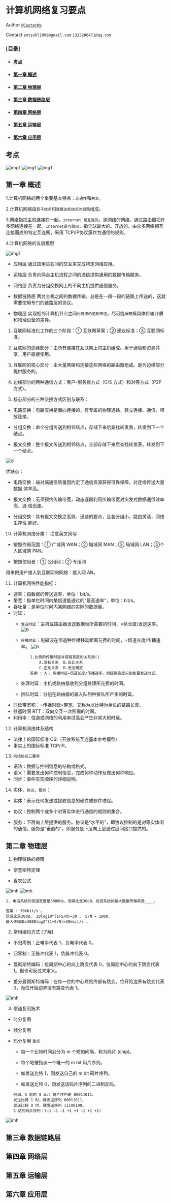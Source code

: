 # 计算机网络复习要点

Author [`@CasterWx`](https://github.com/CasterWx)

Contact `antzuhl1998@gmail.com` `1325200471@qq.com`

### [目录]

* #### [考点](#ch00)
* #### [第一章 概述](#ch01)
* #### [第二章 物理层](#ch02)
* #### [第三章 数据链路层](#ch03)
* #### [第四章 网络层](#ch04)
* #### [第五章 运输层](#ch05)
* #### [第六章 应用层](#ch06)

## <span id="ch00">考点</span>

![img1](img/1.jpg)
![img1](img/2.jpg)
![img1](img/3.jpg)

## <span id="ch01">第一章 概述</span>

1.计算机网络的两个重要基本特点：`连通性`和`共享`。

2.计算机网络由`若干结点`和`连接这些结点的链路`组成。

3.网络指把主机连接在一起。`internet 是互连网`，是网络的网络，通过路由器把许多网络连接在一起。`Internet是互联网`，指全球最大的、开放的、由众多网络相互连接而成的特定互连网，采用 TCP/IP协议簇作为通信的规则。

4.计算机网络的五层模型

![img1](img/4.png)

* 应用层 通过应用进程间的交互来完成特定网络应用。

* 运输层 负责向两台主机进程之间的通信提供通用的数据传输服务。

* 网络层 负责为分组交换网上的不同主机提供通信服务。

* 数据链路层 两台主机之间的数据传输，总是在一段一段的链路上传送的，这就需要使用专门的链路层的协议。

* 物理层 实现相邻计算机节点之间`比特流的透明传送`，尽可能`屏蔽`掉具体传输介质和物理设备的差异。

1. 互联网标准化工作的三个阶段：① 互联网草案；② 建议标准；③ 互联网标准。

2. 互联网的边缘部分：由所有连接在互联网上的主机组成。用于通信和资源共享，用户直接使用。

3. 互联网的核心部分：由大量网络和连接这些网络的路由器组成。是为边缘部分提供服务的。

4. 边缘部分的两种通信方式：客户-服务器方式（C/S 方式）和对等方式（P2P 方式）。

5. 核心部分的三种交换方式区别与联系：

* 电路交换：电路交换是面向连接的，有专属的物理通路，建立连接、通信、释放连接。

* 分组交换：单个分组传送到相邻结点，存储下来后查找转发表，转发到下一个结点。

* 报文交换：整个报文传送到相邻结点，全部存储下来后查找转发表，转发到下一个结点。

![d](img/5.png)

优缺点：

* 电路交换：端对端通信质量因约定了通信资源获得可靠保障，对连续传送大量数据
效率高。

* 报文交换：无须预约传输带宽，动态逐段利用传输带宽对突发式数据通信效率高，通
信迅速。

* 分组交换：具有报文交换之高效、迅速的要点，且各分组小，路由灵活，网络生存性
能好。

10. 计算机网络分类： 注意英文简写

* 按照作用范围：① 广域网 WAN；② 城域网 MAN；③ 局域网 LAN；④个人区域网 PAN。

* 按照使用者：① 公用网；② 专用网

用来把用户接入到互联网的网络：接入网 AN。

11. 计算机网络性能指标：

* 速率：指数据的传送速率，单位：bit/s。
* 带宽：指单位时间内某信道能通过的“最高速率”，单位：bit/s。
* 吞吐量：是单位时间内某网络的实际的数据量。
* 时延：
  * `发送时延`：主机或路由器发送数据帧所需要的时间，=帧长度/发送速率。
  ![6](img/6.png)

  * `传播时延`：电磁波在信道种传播移动距离花费的时间，=信道长度/传播速率。
  ![6](img/7.png)
    ```
        1.比特的传播时延与链路宽度的关系是()
            A.没有关系  B.反比关系
            C.正比关系  D.无法确定
        答案 : A 。传播时延=信道长度/传播速率，而链路宽度只能衡量发送时延。
    ```

  * 处理时延：主机或路由器收到分组处理所花费的时间。
  * 排队时延：分组在路由器的输入队列种排队所产生的时延。
* 时延带宽积：=传播时延×带宽。又称为以比特为单位的链路长度。
* 往返时间 RTT：双向交互一次所需的时间。
* 利用率：信道或网络的利用率过高会产生非常大的时延。

12. 计算机网络体系结构

* 法律上的国际标准 OSI（开放系统互连基本参考模型）
* 事实上的国际标准 TCP/IP。

13. `网络协议三要素`

* 语法：数据与控制信息的结构或格式。
* 语义：需要发出何种控制信息，完成何种动作及做出何种响应。
* 同步：事件实现顺序的详细说明。

14. 实体、`协议`、`服务`：

* 实体：表示任何发送或接收信息的硬件或软件进程。

* 协议：控制两个或多个对等实体进行通信的规则的集合。

* 服务：下层向上层提供的服务。协议是“水平的”，即协议控制的是对等实体间的通信。服务是“垂直的”，即服务是下层向上层通过层间接口提供的。

## <span id="ch02">第二章 物理层</span>

1. 物理链路的极限

* 奈奎斯特定理

* 香农公式

![imh](img/9.png)
![imh](img/8.png)

```
1. 电话系统的信道宽度是3000Hz，信噪比是30dB，则该系统的最大数据传输率是____。

答案 : 30kbit/s 。
信噪比是30dB， 10log10^(1+S/N)=30 ， S/N = 1000.
最大传输率=3000log2^(1+S/N)=30kbit/s 。
```

2. 常用编码方式 (了解)

* 不归零制：正电平代表 1，负电平代表 0。

* 归零制：正脉冲代表 1，负脉冲代表 0。

* 曼彻斯特编码：位周期中心的向上跳变代表 0，位周期中心的向下跳变代表 1。但也可反过来定义。

* 差分曼彻斯特编码：在每一位的中心处始终都有跳变。位开始边界有跳变代表 0，而位开始边界没有跳变代表 1。

![imh](img/10.png)

3. 信道复用技术

* 时分复用

* 频分复用

* 码分复用 `重点`

    * 每一个比特时间划分为 m 个短的间隔，称为码片 (chip)。

    * 每个站被指派一个唯一的 m bit 码片序列。

    * 如发送比特 1，则发送自己的 m bit 码片序列。

    * 如发送比特 0，则发送该码片序列的二进制反码。
    ```
    例如，S 站的 8 bit 码片序列是 00011011。
    发送比特 1 时，就发送序列 00011011，
    发送比特 0 时，就发送序列 11100100。
    S 站的码片序列：(–1 –1 –1 +1 +1 –1 +1 +1)  
    ```

![imh](img/11.png)

## <span id="ch03">第三章 数据链路层</span>

## <span id="ch04">第四章 网络层</span>

## <span id="ch05">第五章 运输层</span>

## <span id="ch06">第六章 应用层</span>
